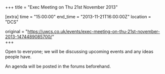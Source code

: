 +++
title = "Exec Meeting on Thu 21st November 2013"

[extra]
time = "15:00:00"
end_time = "2013-11-21T16:00:00Z"
location = "DCS"

original = "https://uwcs.co.uk/events/exec-meeting-on-thu-21st-november-2013-1474489085700/"    
+++

Open to everyone; we will be discussing upcoming events and any ideas people have.

An agenda will be posted in the forums beforehand.

